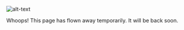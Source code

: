  ![alt-text](https://cryptoseb.pw/github-header.gif)
 
 Whoops! This page has flown away temporarily. It will be back soon.
